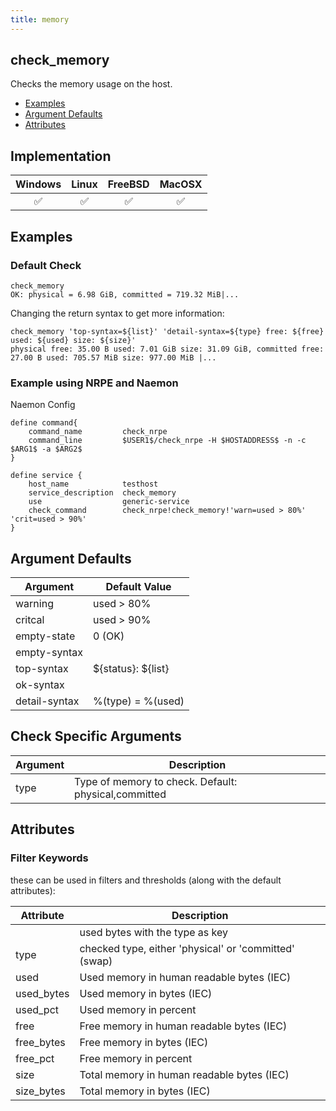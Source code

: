 ```yaml
---
title: memory
---
```


## check_memory

Checks the memory usage on the host.

- [Examples](#examples)
- [Argument Defaults](#argument-defaults)
- [Attributes](#attributes)

## Implementation

| Windows            | Linux              | FreeBSD            | MacOSX             |
|:------------------:|:------------------:|:------------------:|:------------------:|
| :white_check_mark: | :white_check_mark: | :white_check_mark: | :white_check_mark: |

## Examples

### Default Check

    check_memory
    OK: physical = 6.98 GiB, committed = 719.32 MiB|...

Changing the return syntax to get more information:

    check_memory 'top-syntax=${list}' 'detail-syntax=${type} free: ${free} used: ${used} size: ${size}'
    physical free: 35.00 B used: 7.01 GiB size: 31.09 GiB, committed free: 27.00 B used: 705.57 MiB size: 977.00 MiB |...

### Example using NRPE and Naemon

Naemon Config

    define command{
        command_name         check_nrpe
        command_line         $USER1$/check_nrpe -H $HOSTADDRESS$ -n -c $ARG1$ -a $ARG2$
    }

    define service {
        host_name            testhost
        service_description  check_memory
        use                  generic-service
        check_command        check_nrpe!check_memory!'warn=used > 80%' 'crit=used > 90%'
    }

## Argument Defaults

| Argument      | Default Value        |
| ------------- | -------------------- |
| warning       | used > 80%           |
| critcal       | used > 90%           |
| empty-state   | 0 (OK)               |
| empty-syntax  |                      |
| top-syntax    | \${status}: \${list} |
| ok-syntax     |                      |
| detail-syntax | %(type) = %(used)    |

## Check Specific Arguments

| Argument | Description                                          |
| -------- | ---------------------------------------------------- |
| type     | Type of memory to check. Default: physical,committed |

## Attributes

### Filter Keywords

these can be used in filters and thresholds (along with the default attributes):

| Attribute  | Description                                           |
| ---------- | ----------------------------------------------------- |
| <type>     | used bytes with the type as key                       |
| type       | checked type, either 'physical' or 'committed' (swap) |
| used       | Used memory in human readable bytes (IEC)             |
| used_bytes | Used memory in bytes (IEC)                            |
| used_pct   | Used memory in percent                                |
| free       | Free memory in human readable bytes (IEC)             |
| free_bytes | Free memory in bytes (IEC)                            |
| free_pct   | Free memory in percent                                |
| size       | Total memory in human readable bytes (IEC)            |
| size_bytes | Total memory in bytes (IEC)                           |
